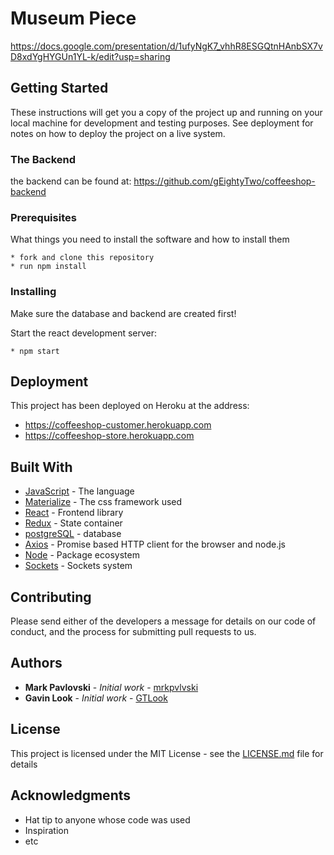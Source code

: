 # Museum Piece 

https://docs.google.com/presentation/d/1ufyNgK7_vhhR8ESGQtnHAnbSX7vD8xdYgHYGUn1YL-k/edit?usp=sharing

## Getting Started

These instructions will get you a copy of the project up and running on your local machine for development and testing purposes. See deployment for notes on how to deploy the project on a live system.

### The Backend

the backend can be found at: https://github.com/gEightyTwo/coffeeshop-backend

### Prerequisites

What things you need to install the software and how to install them

```shell
* fork and clone this repository
* run npm install
```

### Installing

Make sure the database and backend are created first!

Start the react development server:

```shell
* npm start
```


## Deployment

This project has been deployed on Heroku at the address:
* https://coffeeshop-customer.herokuapp.com
* https://coffeeshop-store.herokuapp.com

## Built With

* [JavaScript](https://www.javascript.com/) - The language
* [Materialize](https://materializecss.com/) - The css framework used
* [React](https://reactjs.org/) - Frontend library
* [Redux](https://redux.js.org/) - State container
* [postgreSQL](https://www.postgresql.org/) - database
* [Axios](https://github.com/axios/axios) - Promise based HTTP client for the browser and node.js
* [Node](https://nodejs.org/en/) - Package ecosystem
* [Sockets](https://sockets.io) - Sockets system


## Contributing

Please send either of the developers a message for details on our code of conduct, and the process for submitting pull requests to us.

## Authors

* **Mark Pavlovski** - *Initial work* - [mrkpvlvski](https://github.com/mrkpvlvski)
* **Gavin Look** - *Initial work* - [GTLook](https://github.com/GTLook/)

## License

This project is licensed under the MIT License - see the [LICENSE.md](LICENSE.md) file for details

## Acknowledgments

* Hat tip to anyone whose code was used
* Inspiration
* etc
